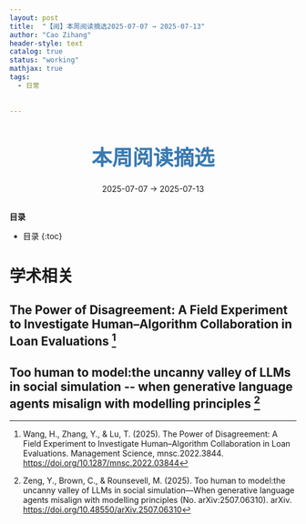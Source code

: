 ```yaml
---
layout: post
title:  "【阅】本周阅读摘选2025-07-07 → 2025-07-13"
author: "Cao Zihang"
header-style: text
catalog: true
status: "working"
mathjax: true
tags:
  - 日常
  
  
---
```

<center style="margin-bottom: 20px; margin-top: 50px"><font color="#3879B1" style="line-height: 1.4;font-weight: 700;font-size: 36px;box-sizing: border-box; ">本周阅读摘选</font></center>


<center style=" margin-bottom: 30px;">2025-07-07 → 2025-07-13</center>

<font style="font-weight: bold;">目录</font>

* 目录
{:toc}


# 学术相关
## The Power of Disagreement: A Field Experiment to Investigate Human–Algorithm Collaboration in Loan Evaluations [^1]

## Too human to model:the uncanny valley of LLMs in social simulation -- when generative language agents misalign with modelling principles [^2]

[^1]: Wang, H., Zhang, Y., & Lu, T. (2025). The Power of Disagreement: A Field Experiment to Investigate Human–Algorithm Collaboration in Loan Evaluations. Management Science, mnsc.2022.3844. https://doi.org/10.1287/mnsc.2022.03844
[^2]: Zeng, Y., Brown, C., & Rounsevell, M. (2025). Too human to model:the uncanny valley of LLMs in social simulation—When generative language agents misalign with modelling principles (No. arXiv:2507.06310). arXiv. https://doi.org/10.48550/arXiv.2507.06310
